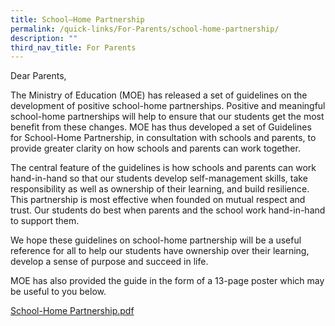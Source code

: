 ```yaml
---
title: School–Home Partnership
permalink: /quick-links/For-Parents/school-home-partnership/
description: ""
third_nav_title: For Parents
---
```

Dear Parents,

The Ministry of Education (MOE) has released a set of guidelines on the development of positive school-home partnerships. Positive and meaningful school-home partnerships will help to ensure that our students get the most benefit from these changes. MOE has thus developed a set of Guidelines for School-Home Partnership, in consultation with schools and parents, to provide greater clarity on how schools and parents can work together.   

The central feature of the guidelines is how schools and parents can work hand-in-hand so that our students develop self-management skills, take responsibility as well as ownership of their learning, and build resilience. This partnership is most effective when founded on mutual respect and trust. Our students do best when parents and the school work hand-in-hand to support them. 

We hope these guidelines on school-home partnership will be a useful reference for all to help our students have ownership over their learning, develop a sense of purpose and succeed in life.

MOE has also provided the guide in the form of a 13-page poster which may be useful to you below.  

[School-Home Partnership.pdf](/files/School-Home%20Partnership.pdf)